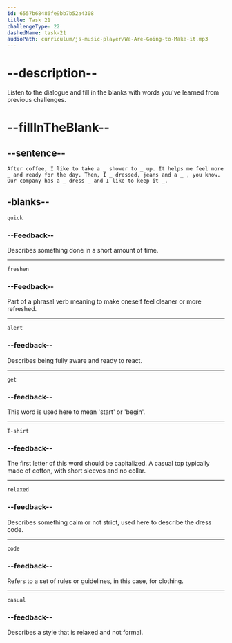 ```yaml
---
id: 6557b68486fe9bb7b52a4308
title: Task 21
challengeType: 22
dashedName: task-21
audioPath: curriculum/js-music-player/We-Are-Going-to-Make-it.mp3
---
```


<!--
AUDIO REFERENCE: 
Sarah: After coffee, I like to take a quick shower to freshen up. It helps me feel more alert and ready for the day. Then, I get dressed, jeans and a T-shirt, you know. Our company has a relaxed dress code and I like to keep it casual.
-->

# --description--

Listen to the dialogue and fill in the blanks with words you've learned from previous challenges.

# --fillInTheBlank--

## --sentence--

`After coffee, I like to take a _ shower to _ up. It helps me feel more _ and ready for the day. Then, I _ dressed, jeans and a _ , you know. Our company has a _ dress _ and I like to keep it _.`

## -blanks--

`quick`

### --Feedback--

Describes something done in a short amount of time.

---

`freshen`

### --Feedback--

Part of a phrasal verb meaning to make oneself feel cleaner or more refreshed.

---

`alert`

### --feedback--

Describes being fully aware and ready to react.

---

`get`

### --feedback--

This word is used here to mean 'start' or 'begin'.

---

`T-shirt`

### --feedback--
The first letter of this word should be capitalized. A casual top typically made of cotton, with short sleeves and no collar.

---

`relaxed`

### --feedback--

Describes something calm or not strict, used here to describe the dress code.

---

`code`

### --feedback--

Refers to a set of rules or guidelines, in this case, for clothing.

---

`casual`

### --feedback--

Describes a style that is relaxed and not formal.
